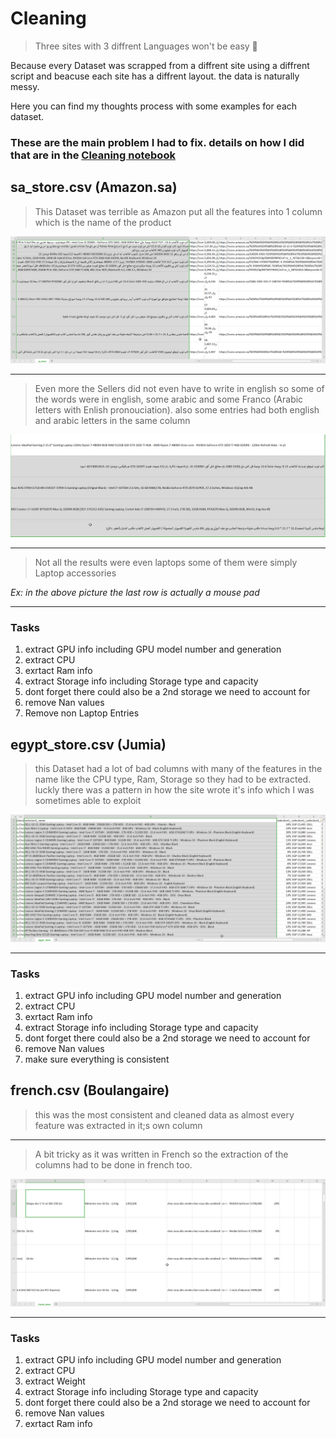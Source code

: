 
# Cleaning

> Three sites with 3 diffrent Languages won't be easy 👀

Because every Dataset was scrapped from a diffrent site using a diffrent script and beacuse each site has a diffrent layout. the data is naturally messy.

Here you can find my thoughts process with some examples for each dataset.

### These are the main problem I had to fix. details on how I did that are in the [Cleaning notebook](/clean.ipynb)


## sa_store.csv (Amazon.sa)
> This Dataset was terrible as Amazon put all the features into 1 column which is the name of the product

![data sample](./pics/sa_store_clean2.png)

---
> Even more the Sellers did not even have to write in english so some of the words were in english, some arabic and some Franco (Arabic letters with Enlish pronouciation). also some entries had both english and arabic letters in the same column

![data sample](./pics/sa_clean3.png)

---

> Not all the results were even laptops some of them were simply Laptop accessories

*Ex: in the above picture the last row is actually a mouse pad*

---
### Tasks
1. extract GPU info including GPU model number and generation
2. extract CPU 
3. exrtact Ram info
4. extract Storage info including Storage type and capacity 
5. dont forget there could also be a 2nd storage we need to account for
6. remove Nan values
7. Remove non Laptop Entries


## egypt_store.csv (Jumia)
> this Dataset had a lot of bad columns with many of the features in the name like the CPU type, Ram, Storage so they had to be extracted. luckly there was a pattern in how the site wrote it's info which I was sometimes able to exploit

![data sample](./pics/eg_clean3.png)

---
### Tasks
1. extract GPU info including GPU model number and generation
2. extract CPU 
3. exrtact Ram info
4. extract Storage info including Storage type and capacity 
5. dont forget there could also be a 2nd storage we need to account for
6. remove Nan values
7. make sure everything is consistent

## french.csv (Boulangaire)
> this was the most consistent and cleaned data as almost every feature was extracted in it;s own column
---
> A bit tricky as it was written in French so the extraction of the columns had to be done in french too.

![data sample](./pics/fr_clean.png)

---
### Tasks
1. extract GPU info including GPU model number and generation
2. extract CPU 
3. extract Weight
4. extract Storage info including Storage type and capacity 
5. dont forget there could also be a 2nd storage we need to account for
6. remove Nan values
7. exrtact Ram info


